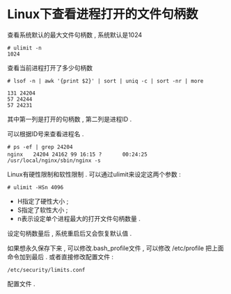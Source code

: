 # Linux下查看进程打开的文件句柄数

查看系统默认的最大文件句柄数 , 系统默认是1024

```
# ulimit -n
1024
```

查看当前进程打开了多少句柄数

```
# lsof -n | awk '{print $2}' | sort | uniq -c | sort -nr | more

131 24204
57 24244
57 24231
```

其中第一列是打开的句柄数 , 第二列是进程ID .

可以根据ID号来查看进程名 .

```
# ps -ef | grep 24204
nginx　　24204 24162 99 16:15 ?　　　　00:24:25 /usr/local/nginx/sbin/nginx -s
```

Linux有硬性限制和软性限制 . 可以通过ulimit来设定这两个参数 : 

```
# ulimit -HSn 4096
```

* H指定了硬性大小 ;
* S指定了软性大小 ; 
* n表示设定单个进程最大的打开文件句柄数量 .

设定句柄数量后 , 系统重启后又会恢复默认值 . 

如果想永久保存下来 , 可以修改.bash\_profile文件 , 可以修改 /etc/profile 把上面命令加到最后 . 或者直接修改配置文件 : 

```
/etc/security/limits.conf
```

配置文件 . 


